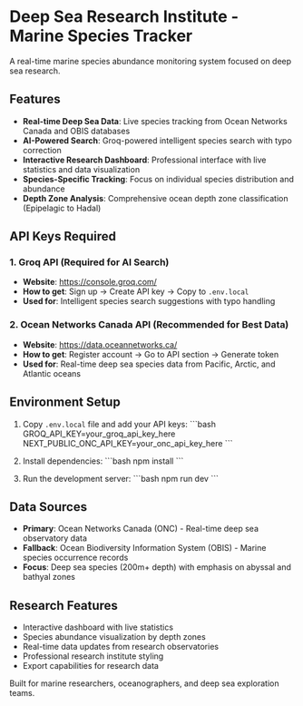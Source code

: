 # Deep Sea Research Institute - Marine Species Tracker

A real-time marine species abundance monitoring system focused on deep sea research.

## Features

- **Real-time Deep Sea Data**: Live species tracking from Ocean Networks Canada and OBIS databases
- **AI-Powered Search**: Groq-powered intelligent species search with typo correction
- **Interactive Research Dashboard**: Professional interface with live statistics and data visualization
- **Species-Specific Tracking**: Focus on individual species distribution and abundance
- **Depth Zone Analysis**: Comprehensive ocean depth zone classification (Epipelagic to Hadal)

## API Keys Required

### 1. Groq API (Required for AI Search)
- **Website**: https://console.groq.com/
- **How to get**: Sign up → Create API key → Copy to `.env.local`
- **Used for**: Intelligent species search suggestions with typo handling

### 2. Ocean Networks Canada API (Recommended for Best Data)
- **Website**: https://data.oceannetworks.ca/
- **How to get**: Register account → Go to API section → Generate token
- **Used for**: Real-time deep sea species data from Pacific, Arctic, and Atlantic oceans

## Environment Setup

1. Copy `.env.local` file and add your API keys:
\`\`\`bash
GROQ_API_KEY=your_groq_api_key_here
NEXT_PUBLIC_ONC_API_KEY=your_onc_api_key_here
\`\`\`

2. Install dependencies:
\`\`\`bash
npm install
\`\`\`

3. Run the development server:
\`\`\`bash
npm run dev
\`\`\`

## Data Sources

- **Primary**: Ocean Networks Canada (ONC) - Real-time deep sea observatory data
- **Fallback**: Ocean Biodiversity Information System (OBIS) - Marine species occurrence records
- **Focus**: Deep sea species (200m+ depth) with emphasis on abyssal and bathyal zones

## Research Features

- Interactive dashboard with live statistics
- Species abundance visualization by depth zones
- Real-time data updates from research observatories
- Professional research institute styling
- Export capabilities for research data

Built for marine researchers, oceanographers, and deep sea exploration teams.

